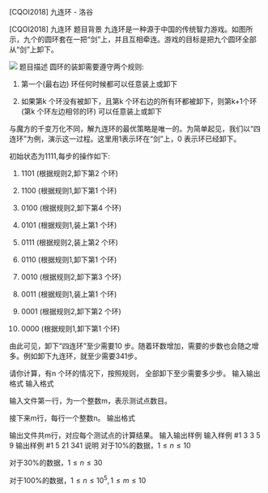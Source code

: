 



[CQOI2018] 九连环 - 洛谷














[CQOI2018] 九连环
题目背景
九连环是一种源于中国的传统智力游戏。如图所示，九个的圆环套在一把“剑”上，并且互相牵连。游戏的目标是把九个圆环全部从“剑”上卸下。

![](https://cdn.luogu.com.cn/upload/pic/17568.png)
题目描述
圆环的装卸需要遵守两个规则:

1. 第一个(最右边) 环任何时候都可以任意装上或卸下

2. 如果第k 个环没有被卸下，且第k 个环右边的所有环都被卸下，则第k+1个环(第k 个环左边相邻的环) 可以任意装上或卸下

与魔方的千变万化不同，解九连环的最优策略是唯一的。为简单起见，我们以“四连环”为例，演示这一过程。这里用1表示环在“剑”上，0 表示环已经卸下。

初始状态为1111,每步的操作如下:

1. 1101 (根据规则2,卸下第2 个环)

2. 1100 (根据规则1,卸下第1 个环)

3. 0100 (根据规则2,卸下第4 个环)

4. 0101 (根据规则1,装上第1 个环)

5. 0111 (根据规则2,装上第2 个环)

6. 0110 (根据规则1,卸下第1 个环)

7. 0010 (根据规则2,卸下第3 个环)

8. 0011 (根据规则1,装上第1 个环)

9. 0001 (根据规则2,卸下第2 个环)

10. 0000 (根据规则1,卸下第1 个环)

由此可见，卸下“四连环”至少需要10 步。随着环数增加，需要的步数也会随之增多。例如卸下九连环，就至少需要341步。

请你计算，有n 个环的情况下，按照规则，  全部卸下至少需要多少步。
输入输出格式
输入格式

输入文件第一行，为一个整数m，表示测试点数目。

接下来m行，每行一个整数n。
输出格式

输出文件共m行，对应每个测试点的计算结果。
输入输出样例
输入样例 #1
3
3
5
9
输出样例 #1
5
21
341
说明
对于10%的数据，$1≤n≤10$

对于30%的数据，$1≤n≤30$

对于100%的数据，$1≤n≤10^5,1≤m≤10$






